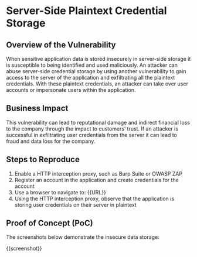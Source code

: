 # Server-Side Plaintext Credential Storage

## Overview of the Vulnerability

When sensitive application data is stored insecurely in server-side storage it is susceptible to being identified and used maliciously. An attacker can abuse server-side credential storage by using another vulnerability to gain access to the server of the application and exfiltrating all the plaintext credentials. With these plaintext credentials, an attacker can take over user accounts or impersonate users within the application.

## Business Impact

This vulnerability can lead to reputational damage and indirect financial loss to the company through the impact to customers’ trust. If an attacker is successful in exfiltrating user credentials from the server it can lead to fraud and data loss for the company.

## Steps to Reproduce

1. Enable a HTTP interception proxy, such as Burp Suite or OWASP ZAP
1. Register an account in the application and create credentials for the account
1. Use a browser to navigate to: {{URL}}
1. Using the HTTP interception proxy, observe that the application is storing user credentials on their server in plaintext

## Proof of Concept (PoC)

The screenshots below demonstrate the insecure data storage:

{{screenshot}}

